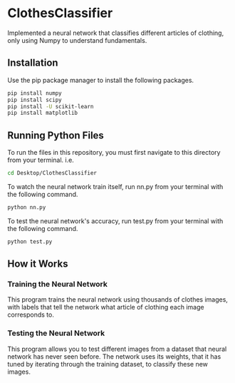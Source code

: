 # ClothesClassifier
Implemented a neural network that classifies different articles of clothing, only using Numpy to understand fundamentals.

## Installation
Use the pip package manager to install the following packages.
```bash
pip install numpy
pip install scipy
pip install -U scikit-learn
pip install matplotlib
```

## Running Python Files
To run the files in this repository, you must first navigate to this directory from your terminal.
i.e.
```bash
cd Desktop/ClothesClassifier
```

To watch the neural network train itself, run nn.py from your terminal with the following command.
```bash
python nn.py
```

To test the neural network's accuracy, run test.py from your terminal with the following command.
```bash
python test.py
```

## How it Works
### Training the Neural Network
This program trains the neural network using thousands of clothes images, with labels that tell the network what article of clothing each image corresponds to. 

### Testing the Neural Network
This program allows you to test different images from a dataset that neural network has never seen before. The network uses its weights, that it has tuned by iterating through the training dataset, to classify these new images.